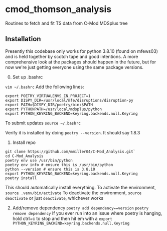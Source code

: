 # cmod_thomson_analysis
Routines to fetch and fit TS data from C-Mod MDSplus tree

## Installation

Presently this codebase only works for python 3.8.10 (found on mfews03) and is held together by scotch tape and good intentions.
A more comprehensive look at the packages should happen in the future, but for now we're just getting everyone using the same package versions.

0. Set up .bashrc

`vim ~/.bashrc`
Add the following lines:
```
export POETRY_VIRTUALENVS_IN_PROJECT=1
export DISPY_DIR=/usr/local/mfe/disruptions/disruption-py
export PATH=$DISPY_DIR/poetry/bin:$PATH
export PYTHONPATH=/usr/local/mdsplus/python
export PYTHON_KEYRING_BACKEND=keyring.backends.null.Keyring
```
To submit updates
`source ~/.bashrc`

Verify it is installed by doing `poetry --version`. It should say 1.8.3

1. Install repo

```
git clone https://github.com/mmiller04/C-Mod_Analysis.git`
cd C-Mod_Analysis
poetry env use /usr/bin/python
poetry env info # ensure this is /usr/bin/python
python --version # ensure this is 3.8.10
export PYTHON_KEYRING_BACKEND=keyring.backends.null.Keyring
poetry install
```

This should automatically install everything.
To activate the environment, `source .venv/bin/activate`
To deactivate the environment, `source deactivate` or just `deactivate`, whichever works

2. Add/remove dependency
`poetry add dependency==version`
`poetry remove dependency`
If you ever run into an issue where poetry is hanging, hold ctrl+c to stop and then hit em with a `export PYTHON_KEYRING_BACKEND=keyring.backends.null.Keyring`